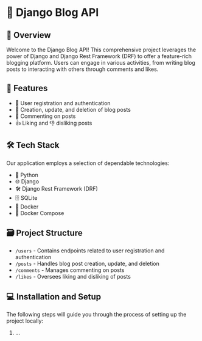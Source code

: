 # 📝 Django Blog API 

## 🌟 Overview

Welcome to the Django Blog API! This comprehensive project leverages the power of Django and Django Rest Framework (DRF) to offer a feature-rich blogging platform. Users can engage in various activities, from writing blog posts to interacting with others through comments and likes.

## 💫 Features

- 🔐 User registration and authentication
- 📝 Creation, update, and deletion of blog posts
- 💬 Commenting on posts
- 👍 Liking and 👎 disliking posts

## 🛠️ Tech Stack

Our application employs a selection of dependable technologies:

- 🐍 Python
- 🌐 Django
- 🛠 Django Rest Framework (DRF)
- 🗄 SQLite
- 🐳 Docker
- 🔄 Docker Compose

## 🗃️ Project Structure

- `/users` - Contains endpoints related to user registration and authentication
- `/posts` - Handles blog post creation, update, and deletion
- `/comments` - Manages commenting on posts
- `/likes` - Oversees liking and disliking of posts

## 💻 Installation and Setup

The following steps will guide you through the process of setting up the project locally:

1. ...
